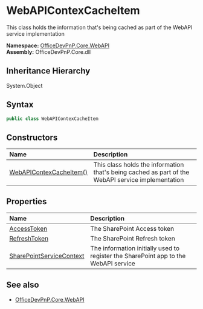 # WebAPIContexCacheItem
This class holds the information that's being cached as part of the WebAPI service implementation  

**Namespace:** [OfficeDevPnP.Core.WebAPI](OfficeDevPnP.Core.WebAPI.md)  
**Assembly:** OfficeDevPnP.Core.dll  
## Inheritance Hierarchy
System.Object  
## Syntax
```C#
public class WebAPIContexCacheItem
```
## Constructors
|**Name**|**Description**|
|:-----|:-----|
| [WebAPIContexCacheItem()](OfficeDevPnP.Core.WebAPI.WebAPIContexCacheItem.ctor1.md) |  This class holds the information that's being cached as part of the WebAPI service implementation 
## Properties
|**Name**|**Description**|
|:-----|:-----|
| [AccessToken](OfficeDevPnP.Core.WebAPI.WebAPIContexCacheItem.AccessToken.md) | The SharePoint Access token
| [RefreshToken](OfficeDevPnP.Core.WebAPI.WebAPIContexCacheItem.RefreshToken.md) | The SharePoint Refresh token
| [SharePointServiceContext](OfficeDevPnP.Core.WebAPI.WebAPIContexCacheItem.SharePointServiceContext.md) | The information initially used to register the SharePoint app to the WebAPI service
## See also
- [OfficeDevPnP.Core.WebAPI](OfficeDevPnP.Core.WebAPI.md)
